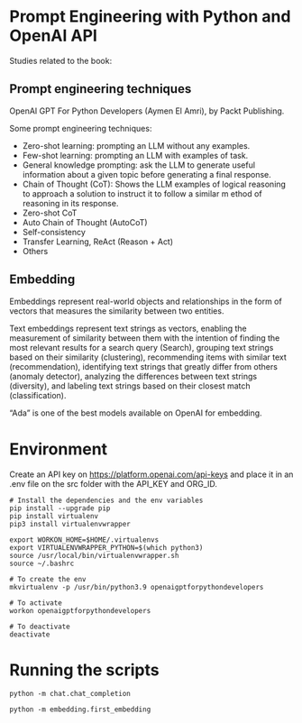 # Prompt Engineering with Python and OpenAI API

Studies related to the book:

## Prompt engineering techniques

OpenAI GPT For Python Developers (Aymen El Amri), by Packt Publishing.

Some prompt engineering techniques:

- Zero-shot learning: prompting an LLM without any examples.
- Few-shot learning: prompting an LLM with examples of task.
- General knowledge prompting: ask the LLM to generate useful information about a given topic before generating a final response.
- Chain of Thought (CoT): Shows the LLM examples of logical reasoning to approach a solution to instruct it to follow a similar m ethod of reasoning in its response.
- Zero-shot CoT
- Auto Chain of Thought (AutoCoT)
- Self-consistency
- Transfer Learning, ReAct (Reason + Act)
- Others

## Embedding

Embeddings represent real-world objects and relationships in the form of vectors that measures the similarity between two entities.

 Text embeddings represent text strings as vectors, enabling the measurement of similarity between them with the intention of finding the most relevant results for a search query (Search), grouping text strings based on their similarity (clustering), recommending items with similar text (recommendation), identifying text strings that greatly differ from others (anomaly detector), analyzing the differences between text strings (diversity), and labeling text strings based on their closest match (classification).

 “Ada” is one of the best models available on OpenAI for embedding.
 

# Environment

Create an API key on https://platform.openai.com/api-keys and place it in an .env file on the src folder with the API_KEY and ORG_ID.

```
# Install the dependencies and the env variables
pip install --upgrade pip
pip install virtualenv
pip3 install virtualenvwrapper

export WORKON_HOME=$HOME/.virtualenvs
export VIRTUALENVWRAPPER_PYTHON=$(which python3)
source /usr/local/bin/virtualenvwrapper.sh
source ~/.bashrc

# To create the env
mkvirtualenv -p /usr/bin/python3.9 openaigptforpythondevelopers

# To activate
workon openaigptforpythondevelopers

# To deactivate
deactivate
```

# Running the scripts

```
python -m chat.chat_completion

python -m embedding.first_embedding
```
